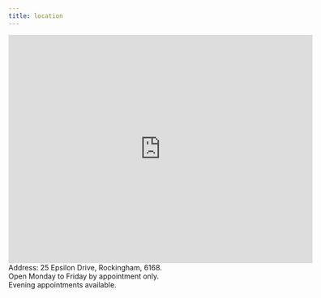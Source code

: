 ```yaml
---
title: location
---
```


<iframe src="https://www.google.com/maps/embed?pb=!1m18!1m12!1m3!1d22689.92959101501!2d115.71931230568745!3d-32.2882521296722!2m3!1f0!2f0!3f0!3m2!1i1024!2i768!4f13.1!3m3!1m2!1s0x2a32832f99a88a9d%3A0x383c5091fde8ef04!2s25+Epsilon+Dr%2C+Rockingham+WA+6168!5e0!3m2!1sen!2sau!4v1516716820224" width="600" height="450" frameborder="0" style="border:0" allowfullscreen></iframe><br />
Address: 25 Epsilon Drive, Rockingham, 6168.<br /> 
Open Monday to Friday by appointment only.<br />
Evening appointments available.